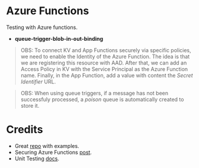 # Azure Functions

Testing with Azure functions.

* **queue-trigger-blob-in-out-binding**

> OBS: To connect KV and App Functions securely via specific policies, we need to enable the Identity of the Azure Function. The idea is that we are registering this resource with AAD. After that, we can add an Access Policy in KV with the Service Principal as the Azure Function name. Finally, in the App Function, add a value with content the *Secret Identifier* URL.

> OBS: When using queue triggers, if a message has not been successfuly processed, a *poison* queue is automatically created to store it.

# Credits

* Great [repo](https://github.com/yokawasa/azure-functions-python-samples) with examples.
* Securing Azure Functions [post](https://daniel-krzyczkowski.github.io/Integrate-Key-Vault-Secrets-With-Azure-Functions/).
* Unit Testing [docs](https://docs.microsoft.com/bs-latn-ba/azure/azure-functions/functions-reference-python#unit-testing).

